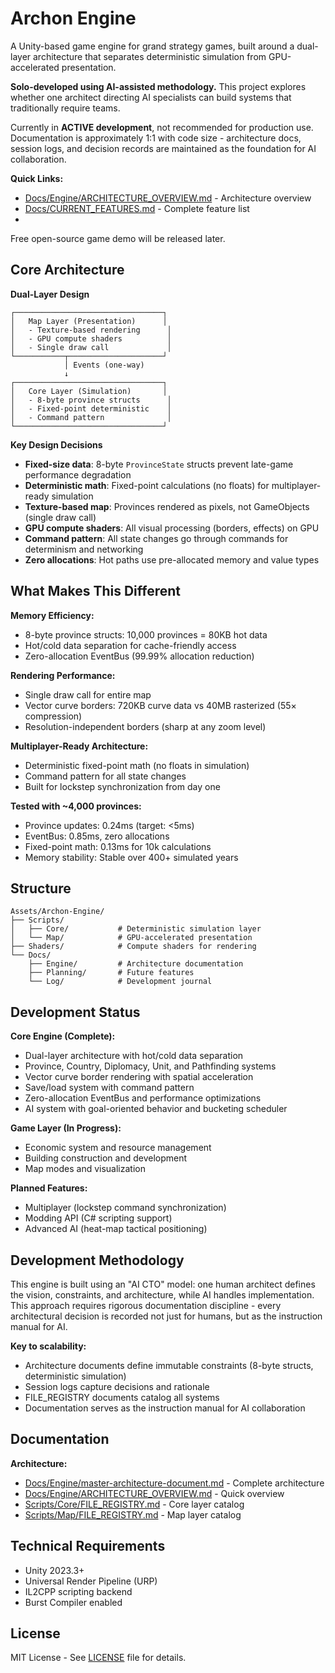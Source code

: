 # Archon Engine

A Unity-based game engine for grand strategy games, built around a dual-layer architecture that separates deterministic simulation from GPU-accelerated presentation.

**Solo-developed using AI-assisted methodology.** This project explores whether one architect directing AI specialists can build systems that traditionally require teams.

Currently in **ACTIVE development**, not recommended for production use. Documentation is approximately 1:1 with code size - architecture docs, session logs, and decision records are maintained as the foundation for AI collaboration.

**Quick Links:**
- [Docs/Engine/ARCHITECTURE_OVERVIEW.md](Docs/Engine/ARCHITECTURE_OVERVIEW.md) - Architecture overview
- [Docs/CURRENT_FEATURES.md](Docs/CURRENT_FEATURES.md) - Complete feature list
- 
Free open-source game demo will be released later.

## Core Architecture

**Dual-Layer Design**
```
┌─────────────────────────────────┐
│   Map Layer (Presentation)      │
│   - Texture-based rendering      │
│   - GPU compute shaders          │
│   - Single draw call             │
└───────────┬─────────────────────┘
            │ Events (one-way)
            ↓
┌─────────────────────────────────┐
│   Core Layer (Simulation)       │
│   - 8-byte province structs      │
│   - Fixed-point deterministic    │
│   - Command pattern              │
└─────────────────────────────────┘
```

**Key Design Decisions**
- **Fixed-size data**: 8-byte `ProvinceState` structs prevent late-game performance degradation
- **Deterministic math**: Fixed-point calculations (no floats) for multiplayer-ready simulation
- **Texture-based map**: Provinces rendered as pixels, not GameObjects (single draw call)
- **GPU compute shaders**: All visual processing (borders, effects) on GPU
- **Command pattern**: All state changes go through commands for determinism and networking
- **Zero allocations**: Hot paths use pre-allocated memory and value types

## What Makes This Different

**Memory Efficiency:**
- 8-byte province structs: 10,000 provinces = 80KB hot data
- Hot/cold data separation for cache-friendly access
- Zero-allocation EventBus (99.99% allocation reduction)

**Rendering Performance:**
- Single draw call for entire map
- Vector curve borders: 720KB curve data vs 40MB rasterized (55× compression)
- Resolution-independent borders (sharp at any zoom level)

**Multiplayer-Ready Architecture:**
- Deterministic fixed-point math (no floats in simulation)
- Command pattern for all state changes
- Built for lockstep synchronization from day one

**Tested with ~4,000 provinces:**
- Province updates: 0.24ms (target: <5ms)
- EventBus: 0.85ms, zero allocations
- Fixed-point math: 0.13ms for 10k calculations
- Memory stability: Stable over 400+ simulated years

## Structure

```
Assets/Archon-Engine/
├── Scripts/
│   ├── Core/           # Deterministic simulation layer
│   └── Map/            # GPU-accelerated presentation
├── Shaders/            # Compute shaders for rendering
└── Docs/
    ├── Engine/         # Architecture documentation
    ├── Planning/       # Future features
    └── Log/            # Development journal
```

## Development Status

**Core Engine (Complete):**
- Dual-layer architecture with hot/cold data separation
- Province, Country, Diplomacy, Unit, and Pathfinding systems
- Vector curve border rendering with spatial acceleration
- Save/load system with command pattern
- Zero-allocation EventBus and performance optimizations
- AI system with goal-oriented behavior and bucketing scheduler

**Game Layer (In Progress):**
- Economic system and resource management
- Building construction and development
- Map modes and visualization

**Planned Features:**
- Multiplayer (lockstep command synchronization)
- Modding API (C# scripting support)
- Advanced AI (heat-map tactical positioning)

## Development Methodology

This engine is built using an "AI CTO" model: one human architect defines the vision, constraints, and architecture, while AI handles implementation. This approach requires rigorous documentation discipline - every architectural decision is recorded not just for humans, but as the instruction manual for AI.

**Key to scalability:**
- Architecture documents define immutable constraints (8-byte structs, deterministic simulation)
- Session logs capture decisions and rationale
- FILE_REGISTRY documents catalog all systems
- Documentation serves as the instruction manual for AI collaboration

## Documentation

**Architecture:**
- [Docs/Engine/master-architecture-document.md](Docs/Engine/master-architecture-document.md) - Complete architecture
- [Docs/Engine/ARCHITECTURE_OVERVIEW.md](Docs/Engine/ARCHITECTURE_OVERVIEW.md) - Quick overview
- [Scripts/Core/FILE_REGISTRY.md](Scripts/Core/FILE_REGISTRY.md) - Core layer catalog
- [Scripts/Map/FILE_REGISTRY.md](Scripts/Map/FILE_REGISTRY.md) - Map layer catalog

## Technical Requirements

- Unity 2023.3+
- Universal Render Pipeline (URP)
- IL2CPP scripting backend
- Burst Compiler enabled

## License

MIT License - See [LICENSE](LICENSE) file for details.
